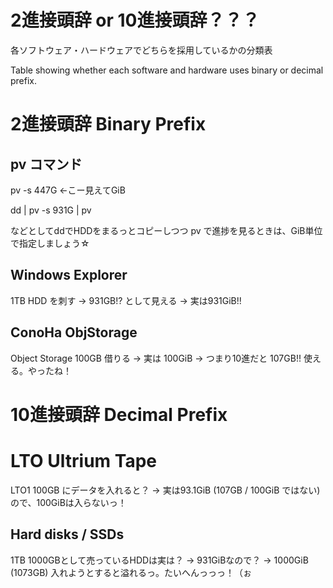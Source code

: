 # 2進接頭辞 or 10進接頭辞？？？
各ソフトウェア・ハードウェアでどちらを採用しているかの分類表

Table showing whether each software and hardware uses binary or decimal prefix.
# 2進接頭辞 Binary Prefix
## pv コマンド
pv -s 447G  <-こー見えてGiB

dd | pv -s 931G | pv

などとしてddでHDDをまるっとコピーしつつ pv で進捗を見るときは、GiB単位で指定しましょう☆

## Windows Explorer
1TB HDD を刺す -> 931GB!? として見える -> 実は931GiB!!

## ConoHa ObjStorage
Object Storage 100GB 借りる -> 実は 100GiB -> つまり10進だと 107GB!! 使える。やったね！

# 10進接頭辞 Decimal Prefix
# LTO Ultrium Tape
LTO1 100GB にデータを入れると？ -> 実は93.1GiB (107GB / 100GiB ではない)ので、100GiBは入らないっ！

## Hard disks / SSDs
1TB 1000GBとして売っているHDDは実は？ -> 931GiBなので？ -> 1000GiB (1073GB) 入れようとすると溢れるっ。たいへんっっっ！（ぉ